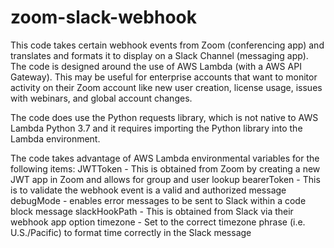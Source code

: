 # zoom-slack-webhook
This code takes certain webhook events from Zoom (conferencing app) and translates and formats it to display on a Slack Channel (messaging app).   The code is designed around the use of AWS Lambda (with a AWS API Gateway).  This may be useful for enterprise accounts that want to monitor activity on their Zoom account like new user creation, license usage, issues with webinars, and global account changes.


The code does use the Python requests library, which is not native to AWS Lambda Python 3.7 and it requires importing the Python library into the Lambda environment.

The code takes advantage of AWS Lambda environmental variables for the following items:
JWTToken - This is obtained from Zoom by creating a new JWT app in Zoom and allows for group and user lookup
bearerToken -	This is to validate the webhook event is a valid and authorized message
debugMode	- enables error messages to be sent to Slack within a code block message
slackHookPath - This is obtained from Slack via their webhook app option
timezone - Set to the correct timezone phrase (i.e. U.S./Pacific) to format time correctly in the Slack message
